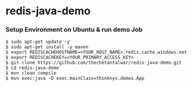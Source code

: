 # redis-java-demo

### Setup Environment on Ubuntu & run demo Job
```
$ sudo apt-get update -y
$ sudo apt-get install -y maven
$ export REDISCACHEHOSTNAME=<YOUR_HOST_NAME>.redis.cache.windows.net
$ export REDISCACHEKEY=<YOUR_PRIMARY_ACCESS_KEY>
$ git clone https://github.com/thechetantalwar/redis-java-demo.git
$ cd redis-java-demo
$ mvn clean compile
$ mvn exec:java -D exec.mainClass=thinknyx.demos.App
```
